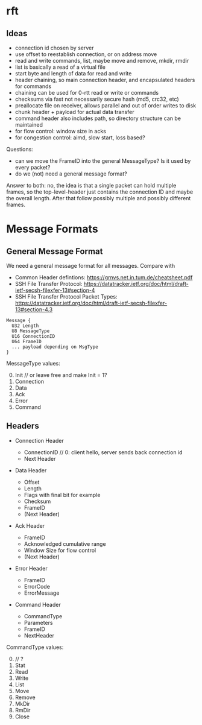 # rft

## Ideas
- connection id chosen by server
- use offset to reestablish connection, or on address move
- read and write commands, list, maybe move and remove, mkdir, rmdir
- list is basically a read of a virtual file
- start byte and length of data for read and write
- header chaining, so main connection header, and encapsulated headers for commands
- chaining can be used for 0-rtt read or write or commands
- checksums via fast not necessarily secure hash (md5, crc32, etc)
- preallocate file on receiver, allows parallel and out of order writes to disk
- chunk header + payload for actual data transfer
- command header also includes path, so directory structure can be maintained
- for flow control: window size in acks
- for congestion control: aimd, slow start, loss based?


Questions:
- can we move the FrameID into the general MessageType? Is it used by every packet?
- do we (not) need a general message format?

Answer to both: no, the idea is that a single packet can hold multiple frames,
so the top-level-header just contains the connection ID and maybe the overall
length. After that follow possibly multiple and possibly different frames.

# Message Formats

## General Message Format
We need a general message format for all messages. Compare with
- Common Header defintions: https://grnvs.net.in.tum.de/cheatsheet.pdf
- SSH File Transfer Protocol: https://datatracker.ietf.org/doc/html/draft-ietf-secsh-filexfer-13#section-4
- SSH File Transfer Protocol Packet Types: https://datatracker.ietf.org/doc/html/draft-ietf-secsh-filexfer-13#section-4.3

```
Message {
  U32 Length
  U8 MessageType
  U16 ConnectionID
  U64 FrameID
  ... payload depending on MsgType
}
```
MessageType values:

0. Init // or leave free and make Init = 1?
1. Connection
2. Data
3. Ack
4. Error
6. Command

## Headers
- Connection Header
  - ConnectionID // 0: client hello, server sends back connection id
  - Next Header

- Data Header
  - Offset
  - Length
  - Flags with final bit for example
  - Checksum
  - FrameID
  - (Next Header)

- Ack Header
  - FrameID
  - Acknowledged cumulative range
  - Window Size for flow control
  - (Next Header)

- Error Header
  - FrameID
  - ErrorCode
  - ErrorMessage

- Command Header
  - CommandType
  - Parameters
  - FrameID
  - NextHeader

CommandType values:

0. // ?
1. Stat
2. Read
3. Write
4. List
5. Move
6. Remove
7. MkDir
8. RmDir
9. Close
